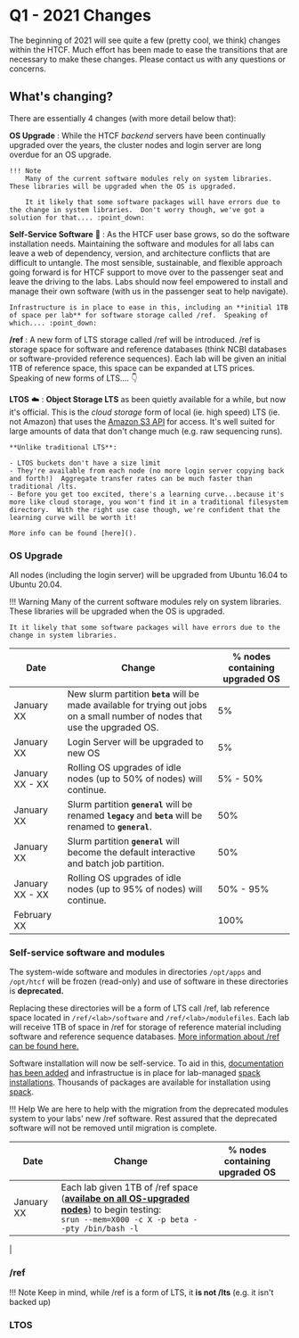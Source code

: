 # Q1 - 2021 Changes

The beginning of 2021 will see quite a few (pretty cool, we think) changes within the HTCF.  Much effort has been made to ease the transitions that are necessary to make these changes.  Please contact us with any questions or concerns.

## What's changing?

There are essentially 4 changes (with more detail below that): 

**OS Upgrade**
:   While the HTCF *backend* servers have been continually upgraded over the years, the cluster nodes and login server are long overdue for an OS upgrade.

    !!! Note
        Many of the current software modules rely on system libraries.  These libraries will be upgraded when the OS is upgraded.
    
        It it likely that some software packages will have errors due to the change in system libraries.  Don't worry though, we've got a solution for that.... :point_down:

**Self-Service Software** :minibus:
:   As the HTCF user base grows, so do the software installation needs.  Maintaining the software and modules for all labs can leave a web of dependency, version, and architecture conflicts that are difficult to untangle.  The most sensible, sustainable, and flexible approach going forward is for HTCF support to move over to the passenger seat and leave the driving to the labs.  Labs should now feel empowered to install and manage their own software (with us in the passenger seat to help navigate).

    Infrastructure is in place to ease in this, including an **initial 1TB of space per lab** for software storage called /ref.  Speaking of which.... :point_down:

**/ref**
:   A new form of LTS storage called /ref will be introduced.  /ref is storage space for software and reference databases (think NCBI databases or software-provided reference sequences).  Each lab will be given an initial 1TB of reference space, this space can be expanded at LTS prices.  Speaking of new forms of LTS.... :point_down:

**LTOS** :cloud:
:   **Object Storage LTS** as been quietly available for a while, but now it's official.  This is the *cloud storage* form of local (ie. high speed) LTS (ie. not Amazon) that uses the [Amazon S3 API](https://docs.aws.amazon.com/AmazonS3/latest/API/Welcome.html) for access.  It's well suited for large amounts of data that don't change much (e.g. raw sequencing runs).

    **Unlike traditional LTS**:

    - LTOS buckets don't have a size limit
    - They're available from each node (no more login server copying back and forth!)  Aggregate transfer rates can be much faster than traditional /lts.
    - Before you get too excited, there's a learning curve...because it's more like cloud storage, you won't find it in a traditional filesystem directory.  With the right use case though, we're confident that the learning curve will be worth it!

    More info can be found [here]().


### OS Upgrade

All nodes (including the login server) will be upgraded from Ubuntu 16.04 to Ubuntu 20.04.

!!! Warning
    Many of the current software modules rely on system libraries.  These libraries will be upgraded when the OS is upgraded.

    It it likely that some software packages will have errors due to the change in system libraries.


| Date | Change | % nodes containing upgraded OS |
| - | - | - |
| January XX | New slurm partition **`beta`** will be made available for trying out jobs on a small number of nodes that use the upgraded OS. | 5% |
| January XX | Login Server will be upgraded to new OS | 5% | 
| January XX - XX | Rolling OS upgrades of idle nodes (up to 50% of nodes) will continue. | 5% - 50% |
| January XX | Slurm partition **`general`** will be renamed **`legacy`** and **`beta`** will be renamed to **`general`**. | 50% |
| January XX | Slurm partition **`general`** will become the default interactive and batch job partition. | 50% |
| January XX - XX | Rolling OS upgrades of idle nodes (up to 95% of nodes) will continue. | 50% - 95% |
| February XX | | 100% |

### Self-service software and modules

The system-wide software and modules in directories `/opt/apps` and `/opt/htcf` will be frozen (read-only) and use of software in these directories is **deprecated.**

Replacing these directories will be a form of LTS call /ref, lab reference space located in `/ref/<lab>/software` and `/ref/<lab>/modulefiles`.  Each lab will receive 1TB of space in /ref for storage of reference material including software and reference sequence databases.  [More information about /ref can be found here.](storage/ref.md)

Software installation will now be self-service.  To aid in this, [documentation has been added](software_new.md) and infrastructue is in place for lab-managed [spack installations](software_new.md#spack).  Thousands of packages are available for installation using [spack](https://spack.readthedocs.io/).

!!! Help
    We are here to help with the migration from the deprecated modules system to your labs' new /ref software.  Rest assured that the deprecated software will not be removed until migration is complete.

| Date | Change | % nodes containing upgraded OS |
| - | - | - |
| January XX | Each lab given 1TB of /ref space ([**availabe on all OS-upgraded nodes**](#cluster-wide-operating-system-upgrade)) to begin testing: <br/> `srun --mem=X000 -c X -p beta --pty /bin/bash -l`

 | 

### /ref

!!! Note
    Keep in mind, while /ref is a form of LTS, it **is not /lts** (e.g. it isn't backed up)


### LTOS


